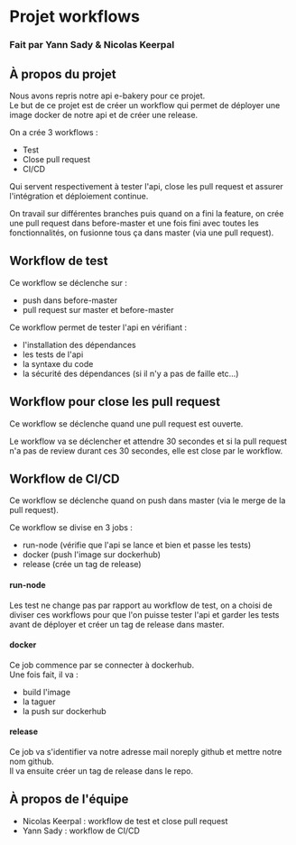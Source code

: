 # Projet workflows
### Fait par Yann Sady & Nicolas Keerpal

## À propos du projet
Nous avons repris notre api e-bakery pour ce projet.  
Le but de ce projet est de créer un workflow qui permet de déployer une image docker de notre api et de créer une release.  
  
On a crée 3 workflows :  
- Test 
- Close pull request
- CI/CD
  
Qui servent respectivement à tester l'api, close les pull request et assurer l'intégration et déploiement continue.  

On travail sur différentes branches puis quand on a fini la feature, on crée une pull request dans before-master et une fois fini avec toutes les fonctionnalités, on fusionne tous ça dans master (via une pull request).

## Workflow de test
Ce workflow se déclenche sur :
- push dans before-master
- pull request sur master et before-master
  
Ce workflow permet de tester l'api en vérifiant :
- l'installation des dépendances
- les tests de l'api
- la syntaxe du code
- la sécurité des dépendances (si il n'y a pas de faille etc...)

## Workflow pour close les pull request
Ce workflow se déclenche quand une pull request est ouverte.  
  
Le workflow va se déclencher et attendre 30 secondes et si la pull request n'a pas de review durant ces 30 secondes, elle est close par le workflow.

## Workflow de CI/CD
Ce workflow se déclenche quand on push dans master (via le merge de la pull request).  
  
Ce workflow se divise en 3 jobs :
- run-node (vérifie que l'api se lance et bien et passe les tests)
- docker (push l'image sur dockerhub)
- release (crée un tag de release)

#### run-node
Les test ne change pas par rapport au workflow de test, on a choisi de diviser ces workflows pour que l'on puisse tester l'api et garder les tests avant de déployer et créer un tag de release dans master.

#### docker
Ce job commence par se connecter à dockerhub.  
Une fois fait, il va :
- build l'image
- la taguer
- la push sur dockerhub

#### release
Ce job va s'identifier va notre adresse mail noreply github et mettre notre nom github.  
Il va ensuite créer un tag de release dans le repo.

## À propos de l'équipe
- Nicolas Keerpal : workflow de test et close pull request
- Yann Sady : workflow de CI/CD